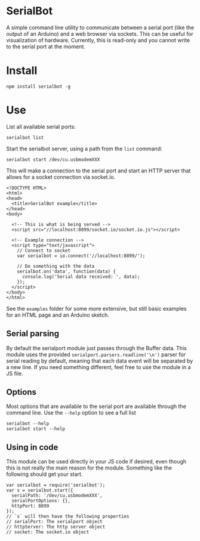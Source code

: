 # SerialBot

A simple command line utility to communicate between a serial port (like the output of an Arduino) and a web browser via sockets.  This can be useful for visualization of hardware.  Currently, this is read-only and you cannot write to the serial port at the moment.

# Install

    npm install serialbot -g

# Use

List all available serial ports:

    serialbot list

Start the serialbot server, using a path from the `list` command:

    serialbot start /dev/cu.usbmodemXXX

This will make a connection to the serial port and start an HTTP server that allows for a socket connection via socket.io.

    <!DOCTYPE HTML>
    <html>
    <head>
      <title>SerialBot example</title>
    </head>
    <body>

      <!-- This is what is being served -->
      <script src="//localhost:8899/socket.io/socket.io.js"></script>

      <!-- Example connection -->
      <script type="text/javascript">
        // Connect to socket
        var serialbot = io.connect('//localhost:8899/');

        // Do something with the data
        serialbot.on('data', function(data) {
          console.log('Serial data received: ', data);
        });
      </script>
    </body>
    </html>

See the `examples` folder for some more extensive, but still basic examples for an HTML page and an Arduino sketch.

## Serial parsing

By default the serialport module just passes through the Buffer data.  This module uses the provided `serialport.parsers.readline('\n')` parser for serial reading by default, meaning that each data event will be separated by a new line.  If you need something different, feel free to use the module in a JS file.

## Options

Most options that are available to the serial port are available through the command line.  Use the `--help` option to see a full list

    serialbot --help
    serialbot start --help

## Using in code

This module can be used directly in your JS code if desired, even though this is not really the main reason for the module.  Something like the following should get your start.

    var serialbot = require('serialbot');
    var s = serialbot.start({
      serialPath: '/dev/cu.usbmodemXXX',
      serialPortOptions: {},
      httpPort: 8899
    });
    // `s` will then have the following properties
    // serialPort: The serialport object
    // httpServer: The http server object
    // socket: The socket.io object
